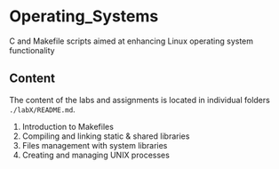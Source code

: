 # Operating_Systems
C and Makefile scripts aimed at enhancing Linux operating system functionality

## Content
The content of the labs and assignments is located in individual folders ```./labX/README.md```.
1. Introduction to Makefiles
2. Compiling and linking static & shared libraries
3. Files management with system libraries
4. Creating and managing UNIX processes
